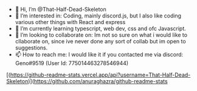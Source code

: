 - 👋 Hi, I’m @That-Half-Dead-Skeleton
- 👀 I’m interested in: Coding, mainly discord.js, but I also like coding various other things with React and express
- 🌱 I’m currently learning typescript, web dev, css and ofc Javascript.
- 💞️ I’m looking to collaborate on: Im not so sure on what i would like to cllaborate on, since ive never done any sort of collab but im open to suggestions.
- 📫 How to reach me: I would like it if you contacted me via discord: Geno#9519 (User Id: 775014463278546944)

[(https://github-readme-stats.vercel.app/api?username=That-Half-Dead-Skeleton)](https://github.com/anuraghazra/github-readme-stats
<!---
That-Half-Dead-Skeleton/That-Half-Dead-Skeleton is a ✨ special ✨ repository because its `README.md` (this file) appears on your GitHub profile.
You can click the Preview link to take a look at your changes.
--->
